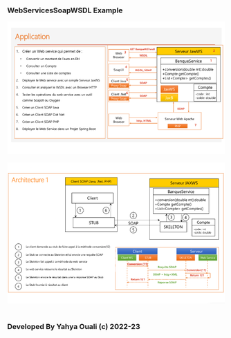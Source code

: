 <h3>WebServicesSoapWSDL Example</h3>

<img src="https://raw.githubusercontent.com/marshmelloyahya/WebServicesSoapWSDL/main/Readme%20Pics/preview1.png"/>
<br></br>
<img src="https://raw.githubusercontent.com/marshmelloyahya/WebServicesSoapWSDL/main/Readme%20Pics/preview2.png"/>
<br></br>
<h3>Developed By Yahya Ouali (c) 2022-23</h3>
